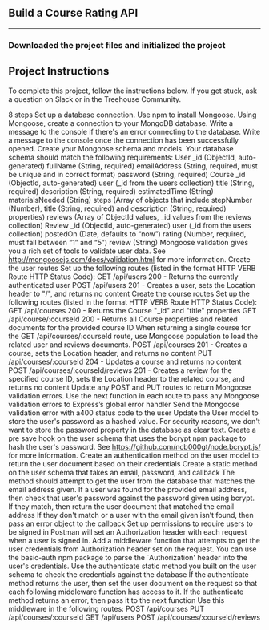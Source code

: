 ## Build a Course Rating API
----------------------------

### Downloaded the project files and initialized the project

## Project Instructions
To complete this project, follow the instructions below. If you get stuck, ask a question on Slack or in the Treehouse Community.

 8 steps
Set up a database connection.
Use npm to install Mongoose.
Using Mongoose, create a connection to your MongoDB database.
Write a message to the console if there's an error connecting to the database.
Write a message to the console once the connection has been successfully opened.
Create your Mongoose schema and models. Your database schema should match the following requirements:
User
_id (ObjectId, auto-generated)
fullName (String, required)
emailAddress (String, required, must be unique and in correct format)
password (String, required)
Course
_id (ObjectId, auto-generated)
user (_id from the users collection)
title (String, required)
description (String, required)
estimatedTime (String)
materialsNeeded (String)
steps (Array of objects that include stepNumber (Number), title (String, required) and description (String, required) properties)
reviews (Array of ObjectId values, _id values from the reviews collection)
Review
_id (ObjectId, auto-generated)
user (_id from the users collection)
postedOn (Date, defaults to “now”)
rating (Number, required, must fall between “1” and “5”)
review (String)
Mongoose validation gives you a rich set of tools to validate user data. See http://mongoosejs.com/docs/validation.html for more information.
Create the user routes
Set up the following routes (listed in the format HTTP VERB Route HTTP Status Code):
GET /api/users 200 - Returns the currently authenticated user
POST /api/users 201 - Creates a user, sets the Location header to "/", and returns no content
Create the course routes
Set up the following routes (listed in the format HTTP VERB Route HTTP Status Code):
GET /api/courses 200 - Returns the Course "_id" and "title" properties
GET /api/course/:courseId 200 - Returns all Course properties and related documents for the provided course ID
When returning a single course for the GET /api/courses/:courseId route, use Mongoose population to load the related user and reviews documents.
POST /api/courses 201 - Creates a course, sets the Location header, and returns no content
PUT /api/courses/:courseId 204 - Updates a course and returns no content
POST /api/courses/:courseId/reviews 201 - Creates a review for the specified course ID, sets the Location header to the related course, and returns no content
Update any POST and PUT routes to return Mongoose validation errors.
Use the next function in each route to pass any Mongoose validation errors to Express’s global error handler
Send the Mongoose validation error with a400 status code to the user
Update the User model to store the user's password as a hashed value.
For security reasons, we don't want to store the password property in the database as clear text.
Create a pre save hook on the user schema that uses the bcrypt npm package to hash the user's password.
See https://github.com/ncb000gt/node.bcrypt.js/ for more information.
Create an authentication method on the user model to return the user document based on their credentials
Create a static method on the user schema that takes an email, password, and callback
The method should attempt to get the user from the database that matches the email address given.
If a user was found for the provided email address, then check that user's password against the password given using bcrypt.
If they match, then return the user document that matched the email address
If they don't match or a user with the email given isn’t found, then pass an error object to the callback
Set up permissions to require users to be signed in
Postman will set an Authorization header with each request when a user is signed in.
Add a middleware function that attempts to get the user credentials from Authorization header set on the request.
You can use the basic-auth npm package to parse the `Authorization' header into the user's credentials.
Use the authenticate static method you built on the user schema to check the credentials against the database
If the authenticate method returns the user, then set the user document on the request so that each following middleware function has access to it.
If the authenticate method returns an error, then pass it to the next function
Use this middleware in the following routes:
POST /api/courses
PUT /api/courses/:courseId
GET /api/users
POST /api/courses/:courseId/reviews
